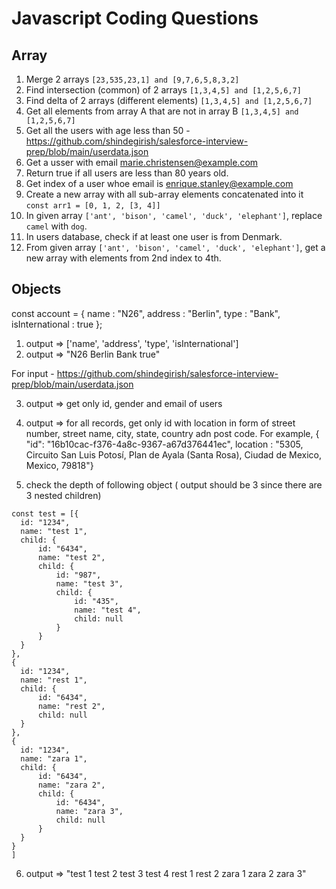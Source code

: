 # Javascript Coding Questions

## Array 
1. Merge 2 arrays `[23,535,23,1] and [9,7,6,5,8,3,2]`
2. Find intersection (common) of 2 arrays `[1,3,4,5] and [1,2,5,6,7]`
3. Find delta of 2 arrays (different elements) `[1,3,4,5] and [1,2,5,6,7]`
4. Get all elements from array A that are not in array B `[1,3,4,5] and [1,2,5,6,7]`
5. Get all the users with age less than 50 - https://github.com/shindegirish/salesforce-interview-prep/blob/main/userdata.json
6. Get a usser with email marie.christensen@example.com
7. Return true if all users are less than 80 years old.
8. Get index of a user whoe email is enrique.stanley@example.com
9. Create a new array with all sub-array elements concatenated into it `const arr1 = [0, 1, 2, [3, 4]]`
10. In given array `['ant', 'bison', 'camel', 'duck', 'elephant']`, replace `camel` with `dog`.
11. In users database, check if at least one user is from Denmark.
12. From given array `['ant', 'bison', 'camel', 'duck', 'elephant']`, get a new array with elements from 2nd index to 4th.

## Objects
const account = { name : "N26", address : "Berlin", type : "Bank", isInternational : true };
1. output => ['name', 'address', 'type', 'isInternational']
2. output => "N26 Berlin Bank true"

For input - https://github.com/shindegirish/salesforce-interview-prep/blob/main/userdata.json

3. output => get only id, gender and email of users

4. output => for all records, get only id with location in form of street number, street name, city, state, country adn post code. For example, {  "id": "16b10cac-f376-4a8c-9367-a67d376441ec", location : "5305, Circuito San Luis Potosí, Plan de Ayala (Santa Rosa), Ciudad de Mexico, Mexico, 79818"}

5. check the depth of following object ( output should be 3 since there are 3 nested children)
```
const test = [{
  id: "1234",
  name: "test 1",
  child: {
      id: "6434",
      name: "test 2",
      child: {
          id: "987",
          name: "test 3",
          child: {
              id: "435",
              name: "test 4",
              child: null
          }
      }
  }
},
{
  id: "1234",
  name: "rest 1",
  child: {
      id: "6434",
      name: "rest 2",
      child: null
  }
},
{
  id: "1234",
  name: "zara 1",
  child: {
      id: "6434",
      name: "zara 2",
      child: {
          id: "6434",
          name: "zara 3",
          child: null
      }
  }
}
]
```
6. output => "test 1 test 2 test 3 test 4 rest 1 rest 2 zara 1 zara 2 zara 3"
